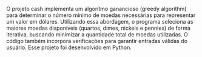 
O projeto cash implementa um algoritmo ganancioso (greedy algorithm) para determinar o número mínimo de moedas necessárias para representar um valor em dólares. Utilizando essa abordagem, o programa seleciona as maiores moedas disponíveis (quartos, dimes, nickels e pennies) de forma iterativa, buscando minimizar a quantidade total de moedas utilizadas. O código também incorpora verificações para garantir entradas válidas do usuário. Esse projeto foi desenvolvido em Python.
